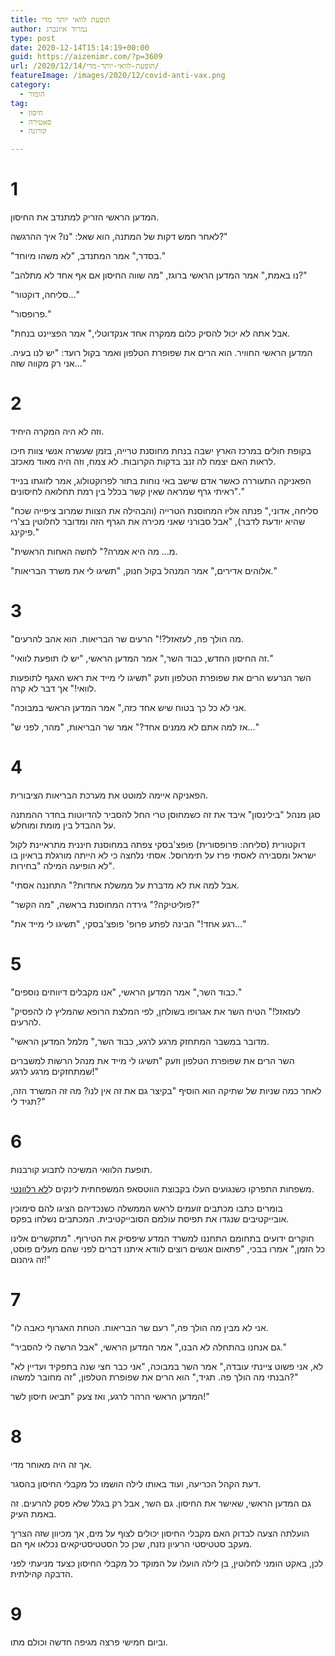 ```yaml
---
title: תופעת לוואי יותר מדי
author: נמרוד איזנברג
type: post
date: 2020-12-14T15:14:19+00:00
guid: https://aizenimr.com/?p=3609
url: /2020/12/14/תופעת-לוואי-יותר-מדי/
featureImage: /images/2020/12/covid-anti-vax.png
category:
  - הומור
tag:
  - חיסון
  - סאטירה
  - קורונה

---
```

# 1

המדען הראשי הזריק למתנדב את החיסון.

לאחר חמש דקות של המתנה, הוא שאל: "נו? איך ההרגשה?"

"בסדר," אמר המתנדב, "לא משהו מיוחד."

"נו באמת," אמר המדען הראשי ברוגז, "מה שווה החיסון אם אף אחד לא מתלהב?"

"סליחה, דוקטור&#8230;"

"פרופסור."

"אבל אתה לא יכול להסיק כלום ממקרה אחד אנקדוטלי," אמר הפציינט בנחת.

המדען הראשי החוויר. הוא הרים את שפופרת הטלפון ואמר בקול רועד: "יש לנו בעיה. אני רק מקווה שזה&#8230;"

# 2

וזה לא היה המקרה היחיד.

בקופת חולים במרכז הארץ ישבה בנחת מחוסנת טרייה, בזמן שעשרה אנשי צוות חיכו לראות האם יצמח לה זנב בדקות הקרובות. לא צמח, וזה היה מאוד מאכזב.

הפאניקה התעוררה כאשר אדם שישב באי נוחות בתור לפרוקטולוג, אמר לזוגתו בנייד "ראיתי גרף שמראה שאין קשר בכלל בין רמת תחלואה לחיסונים."

"סליחה, אדוני," פנתה אליו המחוסנת הטרייה (והבהילה את הצוות שמרוב ציפייה שכח שהיא יודעת לדבר), "אבל סבורני שאני מכירה את הגרף הזה ומדובר לחלוטין בצ'רי פיקינג."

"מ&#8230; מה היא אמרה?" לחשה האחות הראשית.

"אלוהים אדירים," אמר המנהל בקול חנוק, "תשיגו לי את משרד הבריאות."

# 3

"מה הולך פה, לעזאזל?!" הרעים שר הבריאות. הוא אהב להרעים.

"זה החיסון החדש, כבוד השר," אמר המדען הראשי, "יש לו תופעת לוואי."

השר הנרעש הרים את שפופרת הטלפון וזעק "תשיגו לי מייד את ראש האגף לתופעות לוואי!" אך דבר לא קרה.

"אני לא כל כך בטוח שיש אחד כזה," אמר המדען הראשי במבוכה.

"אז למה אתם לא ממנים אחד?" אמר שר הבריאות, "מהר, לפני ש&#8230;"

# 4

הפאניקה איימה למוטט את מערכת הבריאות הציבורית.

סגן מנהל "בילינסון" איבד את זה כשמחוסן טרי החל להסביר להדיוטות בחדר ההמתנה על ההבדל בין מומת ומוחלש.

דוקטורית (סליחה: פרופסורית) פופצ'בסקי צפתה במחוסנת חיננית מתראיינת לקול ישראל ומסבירה לאסתי פרז על תימרוסל. אסתי נלחצה כי לא הייתה מורגלת בראיון בו לא הופיעה המילה "בחירות".

"אבל למה את לא מדברת על ממשלת אחדות?" התחננה אסתי.

"פוליטיקה?" גירדה המחוסנת בראשה, "מה הקשר?"

"רגע אחד!" הבינה לפתע פרופ' פופצ'בסקי, "תשיגו לי מייד את&#8230;"

# 5

"כבוד השר," אמר המדען הראשי, "אנו מקבלים דיווחים נוספים."

"לעזאזל!" הטיח השר את אגרופו בשולחן, לפי המלצת הרופא שהמליץ לו להפסיק להרעים.

"מדובר במשבר המתחזק מרגע לרגע, כבוד השר," מלמל המדען הראשי.

השר הרים את שפופרת הטלפון וזעק "תשיגו לי מייד את מנהל הרשות למשברים שמתחזקים מרגע לרגע!"

לאחר כמה שניות של שתיקה הוא הוסיף "בקיצר גם את זה אין לנו? מה זה המשרד הזה, תגיד לי?"

# 6

תופעת הלוואי המשיכה לתבוע קורבנות.

משפחות התפרקו כשנגועים העלו בקבוצת הווטסאפ המשפחתית לינקים ל[לא רלוונטי][1].

בומרים כתבו מכתבים זועמים לראש הממשלה כשנכדיהם הציגו להם סימוכין אובייקטיבים שנגדו את תפיסת עולמם הסובייקטיבית. המכתבים נשלחו בפקס.

חוקרים ידועים בתחומם התחננו למשרד המדע שיפסיק את הטירוף. "מתקשרים אלינו כל הזמן," אמרו בבכי, "פתאום אנשים רוצים לוודא איתנו דברים לפני שהם מעלים פוסט, זה גיהנום!"

# 7

"אני לא מבין מה הולך פה," רעם שר הבריאות. הטחת האגרוף כאבה לו.

"גם אנחנו בהתחלה לא הבנו," אמר המדען הראשי, "אבל הרשה לי להסביר."

"לא, אני פשוט ציינתי עובדה," אמר השר במבוכה, "אני כבר חצי שנה בתפקיד ועדיין לא הבנתי מה הולך פה. תגיד," הוא הרים את שפופרת הטלפון, "זה מחובר למשהו?"

המדען הראשי הרהר לרגע, ואז צעק "תביאו חיסון לשר!"

# 8

אך זה היה מאוחר מדי.

דעת הקהל הכריעה, ועוד באותו לילה הושמו כל מקבלי החיסון בהסגר.

גם המדען הראשי, שאישר את החיסון. גם השר, אבל רק בגלל שלא פסק להרעים. זה באמת העיק.

הועלתה הצעה לבדוק האם מקבלי החיסון יכולים לצוף על מים, אך מכיוון שזה הצריך מעקב סטטיסטי הרעיון נזנח, שכן כל הסטטיסטיקאים נכלאו אף הם.

לכן, באקט הומני לחלוטין, בן לילה הועלו על המוקד כל מקבלי החיסון כצעד מניעתי לפני הדבקה קהילתית.

# 9

וביום חמישי פרצה מגיפה חדשה וכולם מתו.

 [1]: https://irrelevant.org.il